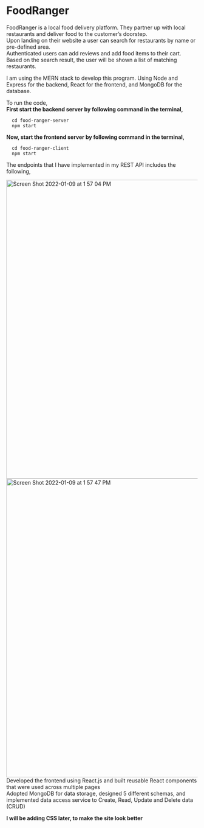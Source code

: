 # FoodRanger
FoodRanger is a local food delivery platform. They partner up with local restaurants and deliver food to the customer’s doorstep.<br>
Upon landing on their website a user can search for restaurants by name or pre-defined area.<br>
Authenticated users can add reviews and add food items to their cart.<br>
Based on the search result, the user will be shown a list of matching restaurants.<br>

I am using the MERN stack to develop this program.  Using Node and Express for the backend, React for the frontend, and MongoDB for the database.<br>

To run the code,<br>
**First start the backend server by following command in the terminal,**
```
  cd food-ranger-server
  npm start
```

**Now, start the frontend server by following command in the terminal,**
```
  cd food-ranger-client
  npm start
```

The endpoints that I have implemented in my REST API includes the following,<br>

<img width="785" alt="Screen Shot 2022-01-09 at 1 57 04 PM" src="https://user-images.githubusercontent.com/67757251/148698833-c7b23e19-ecce-47c4-a60d-89ca9b6b900e.png">
<img width="785" alt="Screen Shot 2022-01-09 at 1 57 47 PM" src="https://user-images.githubusercontent.com/67757251/148698843-74ef2044-a839-41b6-b0e3-b993e7f2c1ac.png">

<br>
Developed the frontend using React.js and built reusable React components that were used across multiple pages<br>
Adopted MongoDB for data storage, designed 5 different schemas, and implemented data access service to Create, Read, Update and Delete data (CRUD)<br>

**I will be adding CSS later, to make the site look better**
